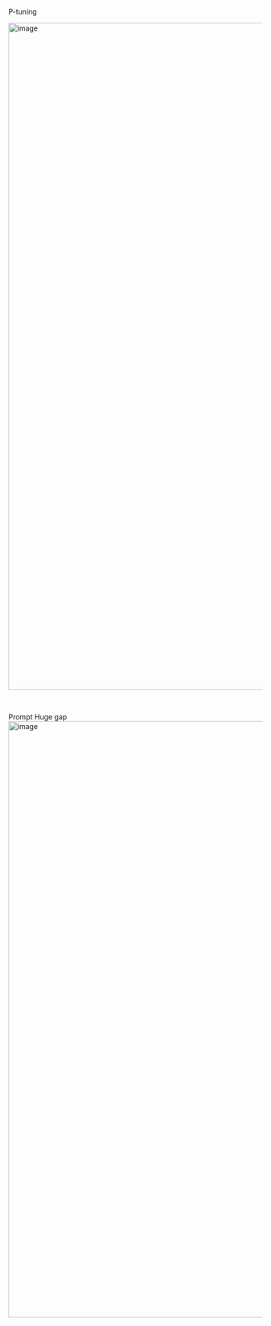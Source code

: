 
P-tuning
&nbsp;

<img width="1323" alt="image" src="https://github.com/user-attachments/assets/a14a5339-3882-40a2-9b59-b0c359db3f48">

&nbsp;

Prompt Huge gap
<img width="1183" alt="image" src="https://github.com/user-attachments/assets/4d356e03-2fd5-41d8-ad81-0080908fd856">
